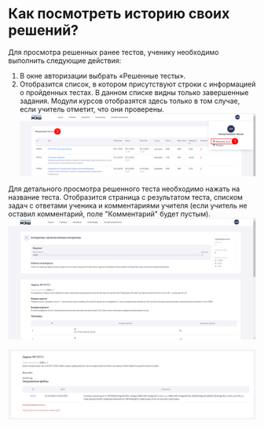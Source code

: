 # Как посмотреть историю своих решений?

Для просмотра решенных ранее тестов, ученику необходимо выполнить следующие действия:

1. В окне авторизации выбрать «Решенные тесты».
2. Отобразится список, в котором присутствуют строки с информацией о пройденных тестах. В данном списке видны только завершенные задания. Модули курсов отобразятся здесь только в том случае, если учитель отметит, что они проверены.
![решенные тесты](../_images/01-for-students/22.png)

Для детального просмотра решенного теста необходимо нажать на название теста. Отобразится страница с результатом теста, списком задач с ответами ученика и комментариями учителя (если учитель не оставил комментарий, поле "Комментарий" будет пустым).
![решенные тесты](../_images/01-for-students/1.7.1.png)<br><br>
![решенные тесты](../_images/01-for-students/1.7.2.png)